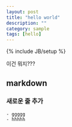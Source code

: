```yaml
---
layout: post
title: "hello world"
description: ""
category: sample
tags: [hello]
---
```

{% include JB/setup %}

이건 뭐지??? 

## markdown 
### 새로운 줄 추가 

	- ggggg
	- hhhhh


